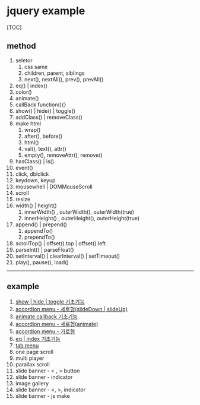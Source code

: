 # jquery example

[TOC]

## method

1. seletor
   1. css same
   2. children, parent, siblings
   3. next(), nextAll(), prev(), prevAll()
2. eq() | index()
3. color()
4. animate()
5. callBack function(){}
6. show() | hide() | toggle()
7. addClass() | removeClass()
8. make html
   1. wrap() 
   2. after(), before()
   3. html()
   4. val(), text(), attr()
   5. empty(), removeAttr(), remove()
9. hasClass() | is()
10. event()
  1. click, dblclick
  2. keydown, keyup
  3. mousewhell | DOMMouseScroll
  4. scroll
  5. resize
11. width() | height()
    1. innerWidth() , outerWidth(), outerWidth(true)
    2. innerHeight() , outerHeight(), outerHeight(true)
12. append() | prepend()
    1. appendTo()
    2. prependTo()
13. scrollTop() | offset().top | offset().left
14. parseInt() | parseFloat()
15. setInterval() | clearInterval() | setTimeout() 
16. play(), pause(), load()


---

## example

1. [show | hide | toggle  기초기능](https://xidoweb.github.io/webTest/web/jquery_test/html/js_01_showHide.html)
2. [accordion menu - 세로형(slideDown | slideUp)](https://xidoweb.github.io/webTest/web/jquery_test/html/js_02_accordionV.html)
3. [animate callback 기초기능](https://xidoweb.github.io/webTest/web/jquery_test/html/js_03_ani.html)
4. [accordion menu - 세로형(animate)](https://xidoweb.github.io/webTest/web/jquery_test/html/js_04_accordionV.html)
5. [accordion menu - 가로형](https://xidoweb.github.io/webTest/web/jquery_test/html/js_05_accordionH.html)
6. [eq | index 기초기능](https://xidoweb.github.io/webTest/web/jquery_test/html/js_06_eqIndex.html) 
7. [tab menu](https://xidoweb.github.io/webTest/web/jquery_test/html/js_07_tabMenu.html)
8. one page scroll
9. multi player
10. parallax scroll
11. slide banner - &lt; , &gt; button
12. slide banner - indicator
13. image gallery
14. slide banner - &lt;, &gt;, indicator
15. slide banner - js make